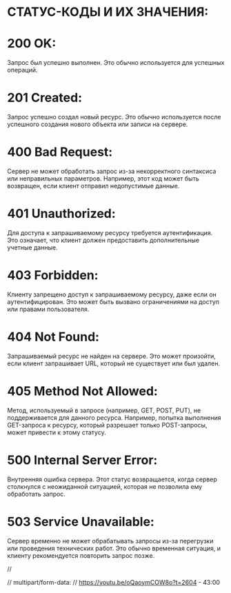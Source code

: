 # СТАТУС-КОДЫ И ИХ ЗНАЧЕНИЯ:

# 200 OK:

Запрос был успешно выполнен. Это обычно используется для успешных операций.

# 201 Created:

Запрос успешно создал новый ресурс. Это обычно используется после успешного создания нового объекта или записи на сервере.

# 400 Bad Request:

Сервер не может обработать запрос из-за некорректного синтаксиса или неправильных параметров. Например, этот код может быть возвращен, если клиент отправил недопустимые данные.

# 401 Unauthorized:

Для доступа к запрашиваемому ресурсу требуется аутентификация. Это означает, что клиент должен предоставить дополнительные учетные данные.

# 403 Forbidden:

Клиенту запрещено доступ к запрашиваемому ресурсу, даже если он аутентифицирован. Это может быть вызвано ограничениями на доступ или правами пользователя.

# 404 Not Found:

Запрашиваемый ресурс не найден на сервере. Это может произойти, если клиент запрашивает URL, который не существует или был удален.

# 405 Method Not Allowed:

Метод, используемый в запросе (например, GET, POST, PUT), не поддерживается для данного ресурса. Например, попытка выполнения GET-запроса к ресурсу, который разрешает только POST-запросы, может привести к этому статусу.

# 500 Internal Server Error:

Внутренняя ошибка сервера. Этот статус возвращается, когда сервер столкнулся с неожиданной ситуацией, которая не позволила ему обработать запрос.

# 503 Service Unavailable:

Сервер временно не может обрабатывать запросы из-за перегрузки или проведения технических работ. Это обычно временная ситуация, и клиенту рекомендуется повторить запрос позже.

//

// multipart/form-data:
// https://youtu.be/oQaoymCOW8o?t=2604 - 43:00
